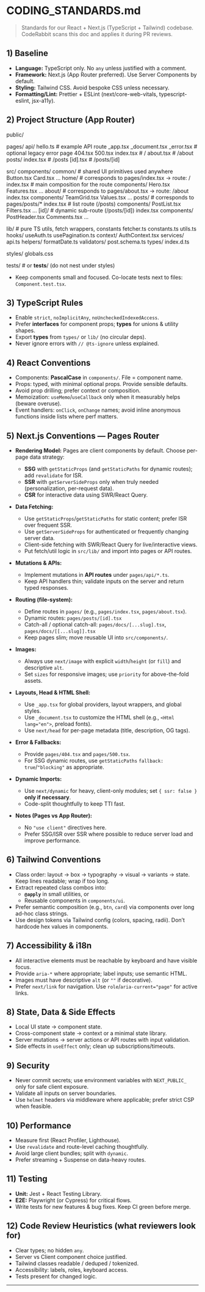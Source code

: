 # CODING_STANDARDS.md
> Standards for our React + Next.js (TypeScript + Tailwind) codebase.  
> CodeRabbit scans this doc and applies it during PR reviews.

## 1) Baseline
- **Language:** TypeScript only. No `any` unless justified with a comment.
- **Framework:** Next.js (App Router preferred). Use Server Components by default.
- **Styling:** Tailwind CSS. Avoid bespoke CSS unless necessary.
- **Formatting/Lint:** Prettier + ESLint (next/core-web-vitals, typescript-eslint, jsx-a11y).

## 2) Project Structure (App Router)
public/

pages/
  api/
    hello.ts                # example API route
  _app.tsx
  _document.tsx
  _error.tsx                # optional legacy error page
  404.tsx
  500.tsx
  index.tsx                 # /
  about.tsx                 # /about
  posts/
    index.tsx               # /posts
    [id].tsx                # /posts/[id]

src/
  components/
    common/                 # shared UI primitives used anywhere
      Button.tsx
      Card.tsx
      ...
    home/                   # corresponds to pages/index.tsx  → route: /
      index.tsx             # main composition for the route
      components/
        Hero.tsx
        Features.tsx
        ...
    about/                  # corresponds to pages/about.tsx → route: /about
      index.tsx
      components/
        TeamGrid.tsx
        Values.tsx
        ...
    posts/                  # corresponds to pages/posts/*
      index.tsx             # list route (/posts)
      components/
        PostList.tsx
        Filters.tsx
        ...
      [id]/                 # dynamic sub-route (/posts/[id])
        index.tsx
        components/
          PostHeader.tsx
          Comments.tsx
          ...

  lib/                      # pure TS utils, fetch wrappers, constants
    fetcher.ts
    constants.ts
    utils.ts
  hooks/
    useAuth.ts
    usePagination.ts
  context/
    AuthContext.tsx
  services/
    api.ts
  helpers/
    formatDate.ts
  validators/
    post.schema.ts
  types/
    index.d.ts

styles/
  globals.css

tests/                      # or __tests__/ (do not nest under styles)



- Keep components small and focused. Co-locate tests next to files: `Component.test.tsx`.

## 3) TypeScript Rules
- Enable `strict`, `noImplicitAny`, `noUncheckedIndexedAccess`.
- Prefer **interfaces** for component props; **types** for unions & utility shapes.
- Export **types** from `types/` or `lib/` (no circular deps).
- Never ignore errors with `// @ts-ignore` unless explained.

## 4) React Conventions
- Components: **PascalCase** in `components/`. File = component name.
- Props: typed, with minimal optional props. Provide sensible defaults.
- Avoid prop drilling; prefer context or composition.
- Memoization: `useMemo`/`useCallback` only when it measurably helps (beware overuse).
- Event handlers: `onClick`, `onChange` names; avoid inline anonymous functions inside lists where perf matters.

## 5) Next.js Conventions — Pages Router

- **Rendering Model:** Pages are client components by default. Choose per-page data strategy:
  - **SSG** with `getStaticProps` (and `getStaticPaths` for dynamic routes); add `revalidate` for ISR.
  - **SSR** with `getServerSideProps` only when truly needed (personalization, per-request data).
  - **CSR** for interactive data using SWR/React Query.

- **Data Fetching:**
  - Use `getStaticProps`/`getStaticPaths` for static content; prefer ISR over frequent SSR.
  - Use `getServerSideProps` for authenticated or frequently changing server data.
  - Client-side fetching with SWR/React Query for live/interactive views.
  - Put fetch/util logic in `src/lib/` and import into pages or API routes.

- **Mutations & APIs:**
  - Implement mutations in **API routes** under `pages/api/*.ts`.
  - Keep API handlers thin; validate inputs on the server and return typed responses.

- **Routing (file-system):**
  - Define routes in `pages/` (e.g., `pages/index.tsx`, `pages/about.tsx`).
  - Dynamic routes: `pages/posts/[id].tsx`
  - Catch-all / optional catch-all: `pages/docs/[...slug].tsx`, `pages/docs/[[...slug]].tsx`
  - Keep pages slim; move reusable UI into `src/components/`.

- **Images:**
  - Always use `next/image` with explicit `width`/`height` (or `fill`) and descriptive `alt`.
  - Set `sizes` for responsive images; use `priority` for above-the-fold assets.

- **Layouts, Head & HTML Shell:**
  - Use `_app.tsx` for global providers, layout wrappers, and global styles.
  - Use `_document.tsx` to customize the HTML shell (e.g., `<Html lang="en">`, preload fonts).
  - Use `next/head` for per-page metadata (title, description, OG tags).

- **Error & Fallbacks:**
  - Provide `pages/404.tsx` and `pages/500.tsx`.
  - For SSG dynamic routes, use `getStaticPaths` `fallback: true`/`"blocking"` as appropriate.

- **Dynamic Imports:**
  - Use `next/dynamic` for heavy, client-only modules; set `{ ssr: false }` **only if necessary**.
  - Code-split thoughtfully to keep TTI fast.

- **Notes (Pages vs App Router):**
  - No `"use client"` directives here.
  - Prefer SSG/ISR over SSR where possible to reduce server load and improve performance.


## 6) Tailwind Conventions
- Class order: layout → box → typography → visual → variants → state. Keep lines readable; wrap if too long.
- Extract repeated class combos into:
  - **`@apply`** in small utilities, or
  - Reusable components in `components/ui`.
- Prefer semantic composition (e.g., `btn`, `card`) via components over long ad-hoc class strings.
- Use design tokens via Tailwind config (colors, spacing, radii). Don’t hardcode hex values in components.

## 7) Accessibility & i18n
- All interactive elements must be reachable by keyboard and have visible focus.
- Provide `aria-*` where appropriate; label inputs; use semantic HTML.
- Images must have descriptive `alt` (or `""` if decorative).
- Prefer `next/link` for navigation. Use `role`/`aria-current="page"` for active links.

## 8) State, Data & Side Effects
- Local UI state → component state.
- Cross-component state → context or a minimal state library.
- Server mutations → server actions or API routes with input validation.
- Side effects in `useEffect` only; clean up subscriptions/timeouts.

## 9) Security
- Never commit secrets; use environment variables with `NEXT_PUBLIC_` only for safe client exposure.
- Validate all inputs on server boundaries.
- Use `helmet` headers via middleware where applicable; prefer strict CSP when feasible.

## 10) Performance
- Measure first (React Profiler, Lighthouse).
- Use `revalidate` and route-level caching thoughtfully.
- Avoid large client bundles; split with `dynamic`.
- Prefer streaming + Suspense on data-heavy routes.

## 11) Testing
- **Unit:** Jest + React Testing Library.
- **E2E:** Playwright (or Cypress) for critical flows.
- Write tests for new features & bug fixes. Keep CI green before merge.

<!-- ## 12) Git & PR Process
- Branches: `feat/*`, `fix/*`, `chore/*`, `docs/*`.
- Commits: imperative, scoped (`feat(auth): add otp flow`).
- PRs: small, focused, with:
  - Summary, screenshots (UI changes), checklists, and test notes.
- Required checks must pass. Resolve all CodeRabbit/blocking comments. -->

## 12) Code Review Heuristics (what reviewers look for)
- Clear types; no hidden `any`.
- Server vs Client component choice justified.
- Tailwind classes readable / deduped / tokenized.
- Accessibility: labels, roles, keyboard access.
- Tests present for changed logic.

---
